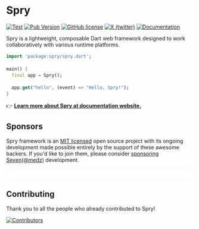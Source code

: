 # Spry

[![Test](https://github.com/medz/spry/actions/workflows/test.yml/badge.svg)](https://github.com/medz/spry/actions/workflows/test.yml)
[![Pub Version](https://img.shields.io/pub/v/spry.svg)](https://pub.dev/packages/spry)
[![GitHub license](https://img.shields.io/badge/license-MIT-blue.svg)](https://github.com/medz/spry/blob/main/LICENSE)
[![X (twitter)](https://img.shields.io/badge/twitter-%40shiweidu-blue.svg)](https://twitter.com/shiweidu)
[![Documentation](https://img.shields.io/badge/docs-spry.fun-brightgreen.svg)](https://spry.fun/)

Spry is a lightweight, composable Dart web framework designed to work collaboratively with various runtime platforms.

```dart
import 'package:spry/spry.dart';

main() {
  final app = Spry();

  app.get("hello", (event) => "Hello, Spry!");
}
```

👉 [**Learn more about Spry at documentation website.**](https://spry.fun/guide/getting-started)

## Sponsors

Spry framework is an [MIT licensed](https://github.com/medz/spry/blob/main/LICENSE) open source project with its ongoing development made possible entirely by the support of these awesome backers. If you'd like to join them, please consider [sponsoring Seven(@medz)](https://github.com/sponsors/odroe) development.

<p align="center">
  <a target="_blank" href="https://github.com/sponsors/odroe#sponsors">
    <img alt="sponsors" src="https://github.com/odroe/.github/raw/main/sponsors.svg">
  </a>
</p>

## Contributing

Thank you to all the people who already contributed to Spry!

[![Contributors](https://contrib.rocks/image?repo=medz/spry)](https://github.com/odroe/prisma-dart/graphs/contributors)

